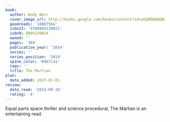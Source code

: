 ```yaml
---
book:
  author: Andy Weir
  cover_image_url: http://books.google.com/books/content?id=oGGMDQAAQBAJ&printsec=frontcover&img=1&zoom=1&edge=curl&source=gbs_api
  goodreads: '18007564'
  isbn13: '9780804139021'
  isbn9: 0804139024
  owned: ''
  pages: '384'
  publication_year: '2014'
  series: ''
  series_position: '2014'
  spine_color: '#d67c3a'
  tags: ''
  title: The Martian
plan:
  date_added: 2023-01-01
review:
  date_read: '2015-09-16'
  rating: '4'
---
```


Equal parts space thriller and science procedural, The Martian is an entertaining read.
